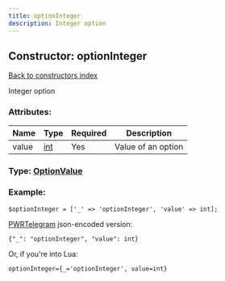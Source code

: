 ```yaml
---
title: optionInteger
description: Integer option
---
```

## Constructor: optionInteger  
[Back to constructors index](index.md)



Integer option

### Attributes:

| Name     |    Type       | Required | Description |
|----------|---------------|----------|-------------|
|value|[int](../types/int.md) | Yes|Value of an option|



### Type: [OptionValue](../types/OptionValue.md)


### Example:

```
$optionInteger = ['_' => 'optionInteger', 'value' => int];
```  

[PWRTelegram](https://pwrtelegram.xyz) json-encoded version:

```
{"_": "optionInteger", "value": int}
```


Or, if you're into Lua:  


```
optionInteger={_='optionInteger', value=int}

```


